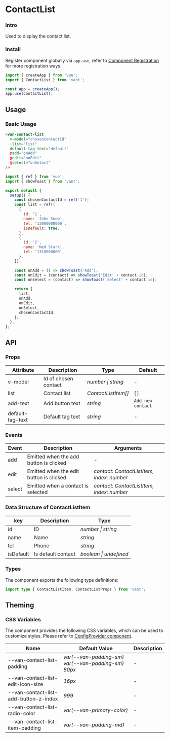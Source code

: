 # ContactList

### Intro

Used to display the contact list.

### Install

Register component globally via `app.use`, refer to [Component Registration](#/en-US/advanced-usage#zu-jian-zhu-ce) for more registration ways.

```js
import { createApp } from 'vue';
import { ContactList } from 'vant';

const app = createApp();
app.use(ContactList);
```

## Usage

### Basic Usage

```html
<van-contact-list
  v-model="chosenContactId"
  :list="list"
  default-tag-text="default"
  @add="onAdd"
  @edit="onEdit"
  @select="onSelect"
/>
```

```js
import { ref } from 'vue';
import { showToast } from 'vant';

export default {
  setup() {
    const chosenContactId = ref('1');
    const list = ref([
      {
        id: '1',
        name: 'John Snow',
        tel: '13000000000',
        isDefault: true,
      },
      {
        id: '2',
        name: 'Ned Stark',
        tel: '1310000000',
      },
    ]);

    const onAdd = () => showToast('Add');
    const onEdit = (contact) => showToast('Edit' + contact.id);
    const onSelect = (contact) => showToast('Select' + contact.id);

    return {
      list,
      onAdd,
      onEdit,
      onSelect,
      chosenContactId,
    };
  },
};
```

## API

### Props

| Attribute | Description | Type | Default |
| --- | --- | --- | --- |
| v-model | Id of chosen contact | _number \| string_ | - |
| list | Contact list | _ContactListItem[]_ | `[]` |
| add-text | Add button text | _string_ | `Add new contact` |
| default-tag-text | Default tag text | _string_ | - |

### Events

| Event | Description | Arguments |
| --- | --- | --- |
| add | Emitted when the add button is clicked | - |
| edit | Emitted when the edit button is clicked | _contact: ContactListItem, index: number_ |
| select | Emitted when a contact is selected | _contact: ContactListItem, index: number_ |

### Data Structure of ContactListItem

| key       | Description        | Type                   |
| --------- | ------------------ | ---------------------- |
| id        | ID                 | _number \| string_     |
| name      | Name               | _string_               |
| tel       | Phone              | _string_               |
| isDefault | Is default contact | _boolean \| undefined_ |

### Types

The component exports the following type definitions:

```ts
import type { ContactListItem, ContactListProps } from 'vant';
```

## Theming

### CSS Variables

The component provides the following CSS variables, which can be used to customize styles. Please refer to [ConfigProvider component](#/en-US/config-provider).

| Name | Default Value | Description |
| --- | --- | --- |
| --van-contact-list-padding | _var(--van-padding-sm) var(--van-padding-sm) 80px_ | - |
| --van-contact-list-edit-icon-size | _16px_ | - |
| --van-contact-list-add-button-z-index | _999_ | - |
| --van-contact-list-radio-color | _var(--van-primary-color)_ | - |
| --van-contact-list-item-padding | _var(--van-padding-md)_ | - |
